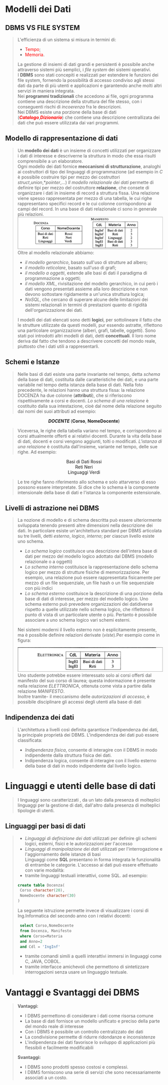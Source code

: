 # Modelli dei Dati 
## DBMS VS FILE SYSTEM
> L'efficienza di un sistema si misura in termini di: 
> - <span style="color:red">Tempo</span>;
> - <span style="color:red">Memoria</span>.  
>
> La gestione di insiemi di dati grandi e persistenti è possibile anche attraverso sistemi più semplici, i *file system* dei sistemi 
operativi.  
I **DBMS** sono stati concepiti e realizzati per estendere le funzioni dei file system, fornendo la possibilità di accesso condiviso 
agli stessi dati da parte di più utenti e applicazioni e garantendo anche molti altri servizi in maniera integrata.  
Nei **programmi tradizionali** che accedono ai file, ogni programma contiene una descrizione della struttura del file stesso, con i conseguenti rischi di *incoerenza* fra le descrizioni.  
Nei DBMS esiste una porzione della base di dati (<span style="color:red">***Catalogo***</span>,<span style="color:red">***Dizionario***</span>) che contiene una descrizione centrallizata dei dati che può essere utilizzata dai vari programmi.

## Modello di rappresentazione di dati 
>Un **modello dei dati** è un insieme di concetti utilizzati per organizzare i dati di interesse e descriverne la struttura in modo   che essa risulti comprensibile a un elaboratore.  
  Ogni modello dei dati fornice **meccanismi di strutturazione**, analoghi ai costruttori di tipo dei linguaggi di programmazione (ad esempio in *C* è possibile costruire tipi per mezzo dei costruttori *struct*,*union*,**pointer*,...)
*Il modello relazionale dei dati* permette di definire tipi per mezzo del costruttore **relazione**, che consete di organizzare i dati in insieme di record a struttura fissa.
Una relazione viene spesso rappresentata per mezzo di una tabella, le cui righe rappresentano specifici record e le cui colonne 
corrispondono ai campi del record.
In una base di dati relazionale ci sono in generale più relazioni.  
![Esempio di base di dati relazionale](./Screen/DocenzaManifesto.png)  
Oltre al modello relazionale abbiamo:  
> - *il modello gerarchico*, basato sull'uso di strutture ad albero;  
> - *il modello reticolare*, basato sull'uso di grafi;
> - *il modello a oggetti*, estende alle basi di dati il paradigma di programmazione a oggetti;
> - *il modello XML*, rivisitazione del modello gerarchico, in cui però i dati vengono presentati assieme alla loro descrizione e non devono sottostare rigidamente a un'unica struttura logica;
> - *NoSQL*, che cercano di superare alcune delle limitazioni dei sistemi relazionali in termini di prestazioni quanto di rigidità dell'organizzazione dei dati.  
>
>I modelli dei dati elencati sono detti **logici**, per sottolineare il fatto che le strutture utilizzate da questi modelli, pur essendo astratte, riflettono una particolare organizzazione (alberi, grafi, tabelle, oggetti). Sono stati poi introdotti altri modelli di dati, detti **concettuali**. Il loro nome deriva dal fatto che tendono a descrivere concetti del mondo reale, piuttosto che i dati utili a rappresentarli.

## Schemi e Istanze

>Nelle basi di dati esiste una parte invariante nel tempo, detta *schema* della base di dati, costituita dalle caratteristiche dei dati, e una parte variabile nel tempo detta istanza della base di dati. Nella foto precedente, le relazioni hanno una struttura fissa: la relazione DOCENZA ha due colonne (**attributi**), che si riferiscono rispettivamente a corsi e docenti.
*Lo schema di una relazione* è costituito dalla sua intestazione, cioè dal nome della relazione seguito dai nomi dei suoi attributi ad esempio:

<p style="text-align:center"> 
  <span style="font-weight:bold">
    <i>DOCENTE</i>
  </span>
  (<span style="font-weight:bold">Corso</span>,
  <span style="font-weight:bold">NomeDocente</span>)
</p>

>Viceversa, le righe della tabella variano nel tempo, e corrispondono ai corsi attualmente offerti e ai relativi docenti.
Durante la vita della base di dati, docenti e corsi vengono aggiunti, tolti o modificati. *L'istanza di una relazione* è costituita dall'insieme, variante nel tempo, delle sue righe. Ad esempio: 
<p style="text-align:center">
  Basi di Dati Rossi <br>
  Reti Neri <br>
  Linguaggi Verdi
</p>

> Le tre righe fanno riferimento allo schema e solo attarverso di esso possono essere interpretate.
Si dice che lo schema è la componente intensionale della base di dati e l'istanza la componente estensionale.

## Livelli di astrazione nei DBMS
>La nozione di modello e di schema descritta può essere ulteriormente sviluppata tenendo presenti altre dimensioni nella descrizione dei dati. In particolare esiste un'architettura standard per DBMS articolata su tre livelli, detti *esterno*, *logico*, *interno*; per ciascun livello esiste uno schema.
> - *Lo schema logico* costituisce una descrizione dell'intera base di dati per mezzo del modello logico adottato dal DBMS (modello relazionale o a oggetti)
> - *Lo schema interno* costituisce la rappresentazione dello schema logico per mezzo di strutture fisiche di memorizzazione. Per esempio, una relazione può essere rappresentata fisicamente per mezzo di un file sequenziale, un file hash o un file sequenziale con più indici
> - *Lo schema esterno* costituisce la descrizione di una porzione della base di dati di interesse, per mezzo del modello logico. Uno schema esterno può prevedere organizzazioni dei datidiverse rispetto a quelle utilizzate nello schema logico, che riflettono il punto di vista di un particolare utente o più. Pertanto è possibile associare a uno schema logico vari schemi esterni.  
>
> Nei sistemi moderni il livello esterno non è esplicitamente presente, ma è possibile definire relazioni derivate (*viste*).Per esempio come in figura:
>
>![Esempio di vista](./Screen/vista.png)
> Uno studente potrebbe essere interessato solo ai corsi offerti dal manifesto del suo corso di laurea; questa indormazione è presente nella relazione *ELETTRONICA*, ottenuta come vista a partire dalla relazione *MANIFESTO*.  
Inoltre tramite- il meccanismo delle *autorizzazioni di accesso*, è possibile disciplinare gli accessi degli utenti alla base di dati
## Indipendenza dei dati 
> L'architettura a livelli così definita garantisce l'indipendenza dei dati, la principale proprietà dei DBMS. L'indipendenza dei dati può essere classificata:
> - *Indipendenza fisica*, consente di interagire con il DBMS in modo indipendente dalla struttura fisica dei dati.
> - Indipendenza logica, consente di interagire con il livello esterno della base di dati in modo indipendente dal livello logico.

# Linguaggi e utenti delle base di dati 
> I linguaggi sono caratterizzati , da un lato dalla presenza di molteplici linguaggi per la gestione di dati, dall'altro dalla presenza di molteplici tipologie di utenti.

## Linguaggi per basi di dati 
>  - *Linguaggi di definizione dei dati* utilizzati per definire gli schemi logici, esterni, fisici e le autorizzazioni per l'accesso
> - *Linguaggi di manipolazione dei dati* utilizzati per l'interrogazione e l'aggiornamento delle istanze di basi  
> Linguaggi come **SQL** presentano in forma integrata le funzionalità di entrambe le categorie.
L'accesso ai dati può essere effettuato con varie modalità:
> - tramite linguaggi testuali interattivi, come SQL. ad esempio:
>```SQL
>create table Docenza(
>  Corso character(20),
>  NomeDocente character(30)
>) 
>```
> La seguente istruzione permette invece di visualizzare i corsi di Ing.Informatica del secondo anno con i relativi docenti:
>```SQL
>  select Corso,NomeDocente
>  from Docenza, Manifesto 
>  where Corso=Materia
>  and Anno=2 
>  and Cdl = 'IngInf'
>```
> - tramite comandi simili a quelli interattivi immersi in linguaggi come C, JAVA, COBOL. 
> - tramite interfacce amichevoli che permettono di sintetizzare interrogazioni senza usare un linguaggio testuale.

# Vantaggi e Svantaggi dei DBMS
> **Vantaggi:**
> - I DBMS permettono di considerare i dati come risorsa comune
> - La base di dati fornisce un modello unificato e preciso della parte del mondo reale di interesse 
> - Con i DBMS è possibile un controllo centralizzato dei dati 
> - La condivisione permette di ridurre ridondanze e inconsistenze
> - L'indipendenza dei dati favorisce lo sviluppo di applicazioni più flessibili e facilmente modificabili  
>
> **Svantaggi:**
> - I DBMS sono prodotti spesso costosi e complessi.
> - I DBMS forniscono una serie di servizi che sono necessariamente associati a un costo.
